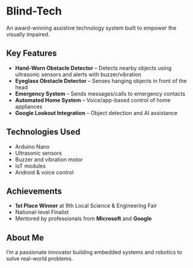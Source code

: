 # Blind-Tech

An award-winning assistive technology system built to empower the visually impaired.

## Key Features

- **Hand-Worn Obstacle Detector** – Detects nearby objects using ultrasonic sensors and alerts with buzzer/vibration
- **Eyeglass Obstacle Detector** – Senses hanging objects in front of the head
- **Emergency System** – Sends messages/calls to emergency contacts
- **Automated Home System** – Voice/app-based control of home appliances
- **Google Lookout Integration** – Object detection and AI assistance

## Technologies Used

- Arduino Nano
- Ultrasonic sensors
- Buzzer and vibration motor
- IoT modules
- Android & voice control

## Achievements

- **1st Place Winner** at 9th Local Science & Engineering Fair
- National-level Finalist
- Mentored by professionals from **Microsoft** and **Google**

## About Me

I’m a passionate innovator building embedded systems and robotics to solve real-world problems.
